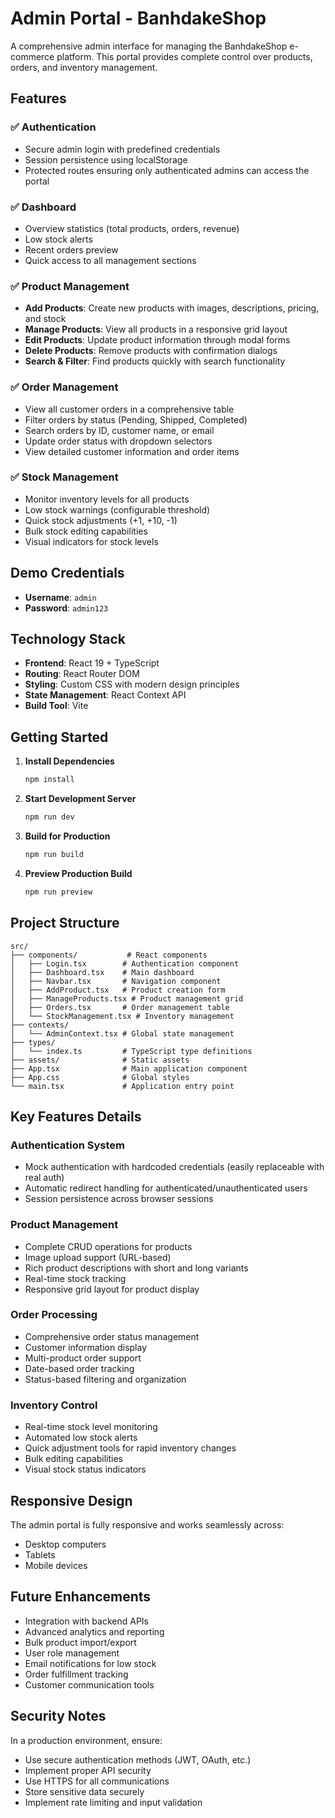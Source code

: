 # Admin Portal - BanhdakeShop

A comprehensive admin interface for managing the BanhdakeShop e-commerce platform. This portal provides complete control over products, orders, and inventory management.

## Features

### ✅ Authentication
- Secure admin login with predefined credentials
- Session persistence using localStorage
- Protected routes ensuring only authenticated admins can access the portal

### ✅ Dashboard
- Overview statistics (total products, orders, revenue)
- Low stock alerts
- Recent orders preview
- Quick access to all management sections

### ✅ Product Management
- **Add Products**: Create new products with images, descriptions, pricing, and stock
- **Manage Products**: View all products in a responsive grid layout
- **Edit Products**: Update product information through modal forms
- **Delete Products**: Remove products with confirmation dialogs
- **Search & Filter**: Find products quickly with search functionality

### ✅ Order Management
- View all customer orders in a comprehensive table
- Filter orders by status (Pending, Shipped, Completed)
- Search orders by ID, customer name, or email
- Update order status with dropdown selectors
- View detailed customer information and order items

### ✅ Stock Management
- Monitor inventory levels for all products
- Low stock warnings (configurable threshold)
- Quick stock adjustments (+1, +10, -1)
- Bulk stock editing capabilities
- Visual indicators for stock levels

## Demo Credentials

- **Username**: `admin`
- **Password**: `admin123`

## Technology Stack

- **Frontend**: React 19 + TypeScript
- **Routing**: React Router DOM
- **Styling**: Custom CSS with modern design principles
- **State Management**: React Context API
- **Build Tool**: Vite

## Getting Started

1. **Install Dependencies**
   ```bash
   npm install
   ```

2. **Start Development Server**
   ```bash
   npm run dev
   ```

3. **Build for Production**
   ```bash
   npm run build
   ```

4. **Preview Production Build**
   ```bash
   npm run preview
   ```

## Project Structure

```
src/
├── components/           # React components
│   ├── Login.tsx        # Authentication component
│   ├── Dashboard.tsx    # Main dashboard
│   ├── Navbar.tsx       # Navigation component
│   ├── AddProduct.tsx   # Product creation form
│   ├── ManageProducts.tsx # Product management grid
│   ├── Orders.tsx       # Order management table
│   └── StockManagement.tsx # Inventory management
├── contexts/
│   └── AdminContext.tsx # Global state management
├── types/
│   └── index.ts         # TypeScript type definitions
├── assets/              # Static assets
├── App.tsx              # Main application component
├── App.css              # Global styles
└── main.tsx             # Application entry point
```

## Key Features Details

### Authentication System
- Mock authentication with hardcoded credentials (easily replaceable with real auth)
- Automatic redirect handling for authenticated/unauthenticated users
- Session persistence across browser sessions

### Product Management
- Complete CRUD operations for products
- Image upload support (URL-based)
- Rich product descriptions with short and long variants
- Real-time stock tracking
- Responsive grid layout for product display

### Order Processing
- Comprehensive order status management
- Customer information display
- Multi-product order support
- Date-based order tracking
- Status-based filtering and organization

### Inventory Control
- Real-time stock level monitoring
- Automated low stock alerts
- Quick adjustment tools for rapid inventory changes
- Bulk editing capabilities
- Visual stock status indicators

## Responsive Design

The admin portal is fully responsive and works seamlessly across:
- Desktop computers
- Tablets
- Mobile devices

## Future Enhancements

- Integration with backend APIs
- Advanced analytics and reporting
- Bulk product import/export
- User role management
- Email notifications for low stock
- Order fulfillment tracking
- Customer communication tools

## Security Notes

In a production environment, ensure:
- Use secure authentication methods (JWT, OAuth, etc.)
- Implement proper API security
- Use HTTPS for all communications
- Store sensitive data securely
- Implement rate limiting and input validation
